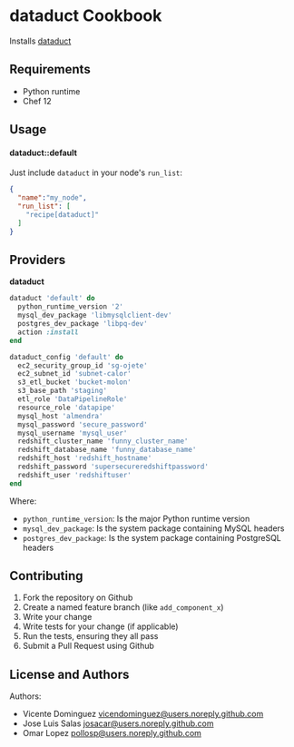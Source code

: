 dataduct Cookbook
========================

Installs [dataduct](https://github.com/coursera/dataduct)

Requirements
------------

- Python runtime
- Chef 12

Usage
-----

#### dataduct::default

Just include `dataduct` in your node's `run_list`:

```json
{
  "name":"my_node",
  "run_list": [
    "recipe[dataduct]"
  ]
}
```

Providers
---------

**dataduct**

```ruby
dataduct 'default' do
  python_runtime_version '2'
  mysql_dev_package 'libmysqlclient-dev'
  postgres_dev_package 'libpq-dev'
  action :install
end
```
```ruby
dataduct_config 'default' do
  ec2_security_group_id 'sg-ojete'
  ec2_subnet_id 'subnet-calor'
  s3_etl_bucket 'bucket-molon'
  s3_base_path 'staging'
  etl_role 'DataPipelineRole'
  resource_role 'datapipe'
  mysql_host 'almendra'
  mysql_password 'secure_password'
  mysql_username 'mysql_user'
  redshift_cluster_name 'funny_cluster_name'
  redshift_database_name 'funny_database_name'
  redshift_host 'redshift_hostname'
  redshift_password 'supersecureredshiftpassword'
  redshift_user 'redshiftuser'
end
```

Where:
- `python_runtime_version`: Is the major Python runtime version
- `mysql_dev_package`: Is the system package containing MySQL headers
- `postgres_dev_package`: Is the system package containing PostgreSQL headers

Contributing
------------

1. Fork the repository on Github
2. Create a named feature branch (like `add_component_x`)
3. Write your change
4. Write tests for your change (if applicable)
5. Run the tests, ensuring they all pass
6. Submit a Pull Request using Github

License and Authors
-------------------

Authors:
  - Vicente Dominguez <vicendominguez@users.noreply.github.com>
  - Jose Luis Salas <josacar@users.noreply.github.com>
  - Omar Lopez <pollosp@users.noreply.github.com>
